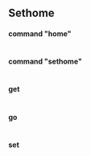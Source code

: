 Sethome 
------
#### command "home"
```lua
```
#### command "sethome"
```lua
```
#### get
```lua
```
#### go
```lua
```
#### set
```lua
```

